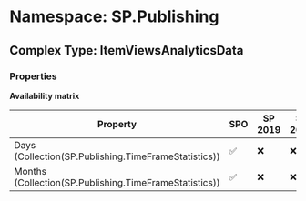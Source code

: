 # Namespace: SP.Publishing

## Complex Type: ItemViewsAnalyticsData

### Properties

**Availability matrix**

Property | SPO | SP 2019 | SP 2016 | SP 2013
----------|-----|---------|---------|--------
Days (Collection(SP.Publishing.TimeFrameStatistics)) | ✅ | ❌ | ❌ | ❌
Months (Collection(SP.Publishing.TimeFrameStatistics)) | ✅ | ❌ | ❌ | ❌

